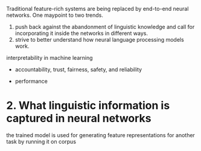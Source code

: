 Traditional feature-rich systems are being replaced by end-to-end neural networks. One maypoint to two trends.
1. push back against the abandonment of linguistic knowledge and call for incorporating it inside the networks in different ways.
2. strive to better understand how neural language processing models work.


interpretability in machine learning
+ accountability, trust, fairness, safety, and reliability
- performance


# 2. What linguistic information is captured in neural networks
the trained model is used for generating feature representations for another task by running it on corpus

